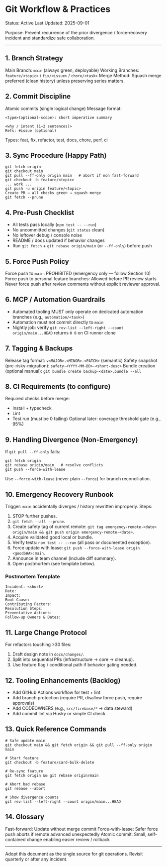 # Git Workflow & Practices

Status: Active
Last Updated: 2025-09-01

Purpose: Prevent recurrence of the prior divergence / force‑recovery incident and standardize safe collaboration.

---
## 1. Branch Strategy
Main Branch: `main` (always green, deployable)
Working Branches: `feature/<topic>` / `fix/<issue>` / `chore/<task>`
Merge Method: Squash merge preferred (clean history) unless preserving series matters.

## 2. Commit Discipline
Atomic commits (single logical change)
Message format:
```
<type>(optional-scope): short imperative summary

<why / intent (1–2 sentences)>
Refs: #issue (optional)
```
Types: feat, fix, refactor, test, docs, chore, perf, ci

## 3. Sync Procedure (Happy Path)
```
git fetch origin
git checkout main
git pull --ff-only origin main   # abort if non fast-forward
git checkout -b feature/<topic>
... work ...
git push -u origin feature/<topic>
Create PR → all checks green → squash merge
git fetch --prune
```

## 4. Pre-Push Checklist
- All tests pass locally (`npm test -- --run`)
- No uncommitted changes (`git status` clean)
- No leftover debug / console noise
- README / docs updated if behavior changes
- Run `git fetch` + `git rebase origin/main` (or `--ff-only`) before push

## 5. Force Push Policy
Force push to `main`: PROHIBITED (emergency only — follow Section 10)
Force push to personal feature branches: Allowed before PR review starts
Never force push after review comments without explicit reviewer approval.

## 6. MCP / Automation Guardrails
- Automated tooling MUST only operate on dedicated automation branches (e.g., `automation/<task>`)
- Automation must not commit directly to `main`
- Nightly job: verify `git rev-list --left-right --count origin/main...HEAD` returns `0 0` on CI runner clone

## 7. Tagging & Backups
Release tag format: `v<MAJOR>.<MINOR>.<PATCH>` (semantic)
Safety snapshot (pre-risky-migration): `safety-<YYYY-MM-DD>-<short-desc>`
Bundle creation (optional manual): `git bundle create backup-<date>.bundle --all`

## 8. CI Requirements (to configure)
Required checks before merge:
- Install + typecheck
- Lint
- Test run (must be 0 failing)
Optional later: coverage threshold gate (e.g., 95%)

## 9. Handling Divergence (Non-Emergency)
If `git pull --ff-only` fails:
```
git fetch origin
git rebase origin/main   # resolve conflicts
git push --force-with-lease
```
Use `--force-with-lease` (never plain `--force`) for branch reconciliation.

## 10. Emergency Recovery Runbook
Trigger: `main` accidentally diverges / history rewritten improperly.
Steps:
1. STOP further pushes.
2. `git fetch --all --prune`.
3. Create safety tag of current remote: `git tag emergency-remote-<date> origin/main && git push origin emergency-remote-<date>`.
4. Acquire validated good local or bundle.
5. Verify tests: `npm test -- --run` (all pass or documented exception).
6. Force update with lease: `git push --force-with-lease origin <goodSHA>:main`.
7. Announce in team channel (include diff summary).
8. Open postmortem (see template below).

### Postmortem Template
```
Incident: <short>
Date:
Impact:
Root Cause:
Contributing Factors:
Resolution Steps:
Preventative Actions:
Follow-up Owners & Dates:
```

## 11. Large Change Protocol
For refactors touching >30 files:
1. Draft design note in `docs/changes/`.
2. Split into sequential PRs (infrastructure → core → cleanup).
3. Use feature flag / conditional path if behavior gating needed.

## 12. Tooling Enhancements (Backlog)
- Add GitHub Actions workflow for test + lint
- Add branch protection (require PR, disallow force push, require approvals)
- Add CODEOWNERS (e.g., `src/firebase/*` → data steward)
- Add commit lint via Husky or simple CI check

## 13. Quick Reference Commands
```
# Safe update main
git checkout main && git fetch origin && git pull --ff-only origin main

# Start feature
git checkout -b feature/card-bulk-delete

# Re-sync feature
git fetch origin && git rebase origin/main

# Abort bad rebase
git rebase --abort

# Show divergence counts
git rev-list --left-right --count origin/main...HEAD
```

## 14. Glossary
Fast-forward: Update without merge commit
Force-with-lease: Safer force push aborts if remote advanced unexpectedly
Atomic commit: Small, self-contained change enabling easier review / rollback

---
Adopt this document as the single source for git operations. Revisit quarterly or after any incident.
